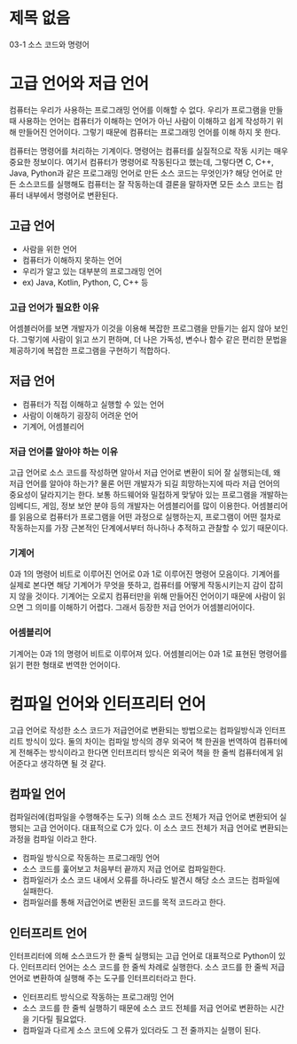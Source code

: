 # 제목 없음

03-1 소스 코드와 명령어

# 고급 언어와 저급 언어

컴퓨터는 우리가 사용하는 프로그래밍 언어를 이해할 수 없다. 우리가 프로그램을 만들 때 사용하는 언어는 컴퓨터가 이해하는 언어가 아닌 사람이 이해하고 쉽게 작성하기 위해 만들어진 언어이다. 그렇기 때문에 컴퓨터는 프로그래밍 언어를 이해 하지 못 한다.

컴퓨터는 명령어를 처리하는 기계이다. 명령어는 컴퓨터를 실질적으로 작동 시키는 매우 중요한 정보이다. 여기서 컴퓨터가 명령어로 작동된다고 했는데, 그렇다면 C, C++, Java, Python과 같은 프로그래밍 언어로 만든 소스 코드는 무엇인가? 해당 언어로 만든 소스코드를 실행해도 컴퓨터는 잘 작동하는데 결론을 말하자면 모든 소스 코드는 컴퓨터 내부에서 명령어로 변환된다.

## 고급 언어

- 사람을 위한 언어
- 컴퓨터가 이해하지 못하는 언어
- 우리가 알고 있는 대부분의 프로그래밍 언어
- ex) Java, Kotlin, Python, C, C++ 등

### 고급 언어가 필요한 이유

어셈블러어를 보면 개발자가 이것을 이용해 복잡한 프로그램을 만들기는 쉽지 않아 보인다. 그렇기에 사람이 읽고 쓰기 편하며, 더 나은 가독성, 변수나 함수 같은 편리한 문법을 제공하기에 복잡한 프로그램을 구현하기 적합하다.

## 저급 언어

- 컴퓨터가 직접 이해하고 실행할 수 있는 언어
- 사람이 이해하기 굉장히 어려운 언어
- 기계어, 어셈블리어

### 저급 언어를 알아야 하는 이유

고급 언어로 소스 코드를 작성하면 알아서 저급 언어로 변환이 되어 잘 실행되는데, 왜 저급 언어를 알아야 하는가? 물론 어떤 개발자가 되길 희망하는지에 따라 저급 언어의 중요성이 달라지기는 한다. 보통 하드웨어와 밀접하게 맞닿아 있는 프로그램을 개발하는 임베디드, 게임, 정보 보안 분야 등의 개발자는 어셈블리어를 많이 이용한다.  어셈블리어를 읽음으로 컴퓨터가 프로그램을 어떤 과정으로 실행하는지, 프로그램이 어떤 절차로 작동하는지를 가장 근본적인 단계에서부터 하나하나 추적하고 관찰할 수 있기 때문이다.

### 기계어

0과 1의 명령어 비트로 이루어진 언어로 0과 1로 이루어진 명령어 모음이다.
기계어를 실제로 본다면 해당 기계어가 무엇을 뜻하고, 컴퓨터를 어떻게 작동시키는지 감이 잡히지 않을 것이다. 기계어는 오로지 컴퓨터만을 위해 만들어진 언어이기 때문에 사람이 읽으면 그 의미를 이해하기 어렵다. 그래서 등장한 저급 언어가 어셈블리어이다.

### 어셈블리어

기계어는 0과 1의 명령어 비트로 이루어져 있다. 어셈블리어는 0과 1로 표현된 명령어를 읽기 편한 형태로 번역한 언어이다.

# 컴파일 언어와 인터프리터 언어

고급 언어로 작성한 소스 코드가 저급언어로 변환되는 방법으로는 컴파일방식과 인터프리트 방식이 있다. 둘의 차이는 컴파일 방식의 경우 외국어 책 한권을 번역하여 컴퓨터에게 전해주는 방식이라고 한다면 인터프리터 방식은 외국어 책을 한 줄씩 컴퓨터에게 읽어준다고 생각하면 될 것 같다.

## 컴파일 언어

컴파일러에(컴파일을 수행해주는 도구) 의해 소스 코드 전체가 저급 언어로 변환되어 실행되는 고급 언어이다. 대표적으로 C가 있다. 이 소스 코드 전체가 저급 언어로 변환되는 과정을 컴파일 이라고 한다.

- 컴파일 방식으로 작동하는 프로그래밍 언어
- 소스 코드를 훑어보고 처음부터 끝까지 저급 언어로 컴파일한다.
- 컴파일러가 소스 코드 내에서 오류를 하나라도 발견시 해당 소스 코드는 컴파일에 실패한다.
- 컴파일러를 통해 저급언어로 변환된 코드를 목적 코드라고 한다.

## 인터프리트 언어

인터프리터에 의해 소스코드가 한 줄씩 실행되는 고급 언어로 대표적으로 Python이 있다. 인터프리터 언어는 소스 코드를 한 줄씩 차례로 실행한다. 소스 코드를 한 줄씩 저급 언어로 변환하여 실행해 주는 도구를 인터프리터라고 한다.

- 인터프리트 방식으로 작동하는 프로그래밍 언어
- 소스 코드를 한 줄씩 실행하기 때문에 소스 코드 전체를 저급 언어로 변환하는 시간을 기다릴 필요없다.
- 컴파일과 다르게 소스 코드에 오류가 있더라도 그 전 줄까지는 실행이 된다.